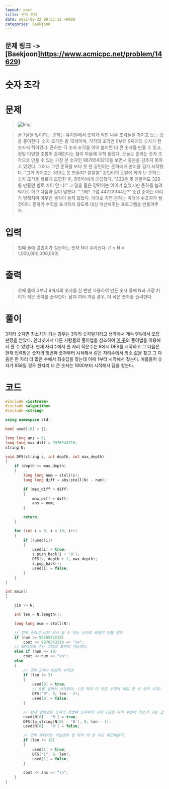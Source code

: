```yaml
---
layout: post
title: 숫자 조각
date: 2022-08-22 08:53:12 +0900
categories: Baekjoon
---
```


## 문제 링크 -> [Baekjoon]https://www.acmicpc.net/problem/14629)
# 숫자 조각

# 문제
> ![Img](https://onlinejudgeimages.s3-ap-northeast-1.amazonaws.com/problem/14629/1.png)

> 곧 7살을 맞이하는 준하는 유치원에서 숫자가 적힌 나무 조각들을 가지고 노는 것을 좋아한다. 숫자 조각은 총 10개이며, 각각의 조각엔 0부터 9까지의 숫자가 한 숫자씩 적혀있다. 준하는 각 숫자 조각을 이어 붙이면 더 큰 숫자를 만들 수 있고, 정말 다양한 조합이 존재한다는 점이 마음에 무척 들었다. 오늘도 준하는 숫자 조각으로 만들 수 있는 가장 큰 숫자인 9876543210을 보면서 흥분을 감추지 못하고 있었다. 그러나 그런 준하를 보다 못 한 강민이는 준하에게 딴지를 걸기 시작했다.
“그거 가지고는 333도 못 만들지? 깔깔깔”
강민이의 도발에 화가 난 준하는 숫자 조각을 빠르게 조합한 후, 강민이에게 대답했다.
“333은 못 만들어도 329를 만들면 별로 차이 안 나!”
그 말을 들은 강민이는 어이가 없었지만 준하를 놀려먹기로 하고 다음과 같이 말했다.
“그래? 그럼 44223344는?”
순간 준하는 머리가 멍해지며 아무런 생각이 들지 않았다. 이대로 가면 준하는 미래에 수포자가 될 것이다. 준하가 수학을 포기하지 않도록 대신 계산해주는 프로그램을 만들어주자.

# 입력
> 첫째 줄에 강민이가 질문하는 숫자 N이 주어진다. (1 ≤ N ≤ 1,000,000,000,000)

# 출력
> 첫째 줄에 0부터 9까지의 숫자를 한 번만 사용하여 만든 숫자 중에 N과 가장 차이가 적은 숫자를 출력한다. 답이 여러 개일 경우, 더 작은 숫자를 출력한다.

# 풀이
3자리 숫자면 최소치가 되는 경우는 3자리 숫자일거라고 생각해서 계속 9%에서 오답 판정을 받았다. 인터넷에서 다른 사람들의 풀이법을 참조하여 [이 곳](https://velog.io/@lifeisbeautiful/%EB%B0%B1%EC%A4%80-14629%EB%B2%88-%EC%88%AB%EC%9E%90-%EC%A1%B0%EA%B0%81-DP-Java-Kotlin)의 풀이법을 이용해서 풀 수 있었다. 현재 자리수에서 한 자리 작은수는 9에서 DFS를 시작하고 그 다음은 현재 입력받은 숫자의 첫번째 숫자부터 시작해서 같은 자리수에서 최소 값을 찾고 그 다음은 한 자리 더 많은 수에서 최솟값을 찾는데 이때 1부터 시작해서 찾는다. 예를들어 숫자가 958일 경우 한자리 더 큰 숫자는 1000부터 시작해서 답을 찾는다.

# 코드
```c++
#include <iostream>
#include <algorithm>
#include <string>

using namespace std;

bool used[10] = {};

long long ans = 0;	
long long max_diff = 9976543210;
string N;

void DFS(string s, int depth, int max_depth)
{
	if (depth >= max_depth)
	{
		long long num = stoll(s);
		long long diff = abs(stoll(N) - num);

		if (max_diff > diff)
		{
			max_diff = diff;
			ans = num;
		}

		return;
	}

	for (int i = 0; i < 10; i++)
	{
		if (!used[i])
		{
			used[i] = true;
			s.push_back(i + '0');
			DFS(s, depth + 1, max_depth);
			s.pop_back();
			used[i] = false;
		}
	}
}

int main()
{

	cin >> N;

	int len = N.length();

	long long num = stoll(N);

    // 만약 숫자가 너무 커서 쓸 수 있는 숫자로 표현이 안될 경우
	if (num >= 9876543210)
		cout << 9876543210 << "\n";
    // 10이하의 수는 그대로 표현이 가능하다.
	else if (num <= 10)
		cout << num << "\n";
	else
	{
        // 만약 2자리 이상의 수라면
		if (len != 2)
		{
			used[9] = true;
            // 9를 넣어서 시작한다. (한 자리 더 작은 수면서 제일 큰 수 부터 시작)
			DFS("9", 0, len - 2);
			used[9] = false;
		}

        // 현재 입력받은 숫자의 첫번째 숫자부터 시작 (같은 자리 수면서 최소가 되는 값을 찾는다.)
		used[N[0] - '0'] = true;
		DFS(to_string(N[0] - '0'), 0, len - 1);
		used[N[0] - '0'] = false;

        // 만약 최대치는 아닐경우 한 자리 더 큰 수도 확인해본다.
		if (len != 10)
		{
			used[1] = true;
			DFS("1", 0, len);
			used[1] = false;
		}

		cout << ans << "\n";
	}
}
```